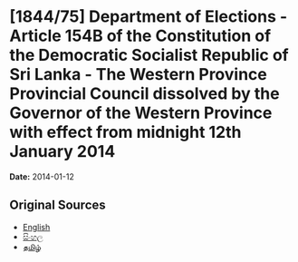 # [1844/75] Department of Elections - Article 154B of the Constitution of the Democratic Socialist Republic of Sri Lanka - The Western Province Provincial Council dissolved by the Governor of the Western Province with effect from midnight 12th January 2014

**Date:** 2014-01-12

## Original Sources

- [English](https://documents.gov.lk/view/extra-gazettes/2014/1/1844-75_E.pdf)
- [සිංහල](https://documents.gov.lk/view/extra-gazettes/2014/1/1844-75_S.pdf)
- [தமிழ்](https://documents.gov.lk/view/extra-gazettes/2014/1/1844-75_T.pdf)
